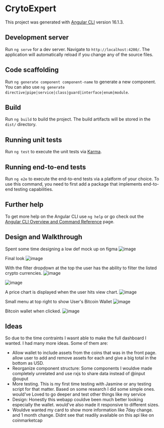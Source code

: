 # CrytoExpert

This project was generated with [Angular CLI](https://github.com/angular/angular-cli) version 16.1.3.

## Development server

Run `ng serve` for a dev server. Navigate to `http://localhost:4200/`. The application will automatically reload if you change any of the source files.

## Code scaffolding

Run `ng generate component component-name` to generate a new component. You can also use `ng generate directive|pipe|service|class|guard|interface|enum|module`.

## Build

Run `ng build` to build the project. The build artifacts will be stored in the `dist/` directory.

## Running unit tests

Run `ng test` to execute the unit tests via [Karma](https://karma-runner.github.io).

## Running end-to-end tests

Run `ng e2e` to execute the end-to-end tests via a platform of your choice. To use this command, you need to first add a package that implements end-to-end testing capabilities.

## Further help

To get more help on the Angular CLI use `ng help` or go check out the [Angular CLI Overview and Command Reference](https://angular.io/cli) page.

## Design and Walkthrough

Spent some time designing a low def mock up on figma
![image](https://github.com/Oshane713/cryto-expert.io/assets/42421312/bbe4bc73-657b-448e-896a-6a7bfa332354)


Final look
![image](https://github.com/Oshane713/cryto-expert.io/assets/42421312/0794c7b0-eade-487d-9df3-96d7a766d77d)

With the filter dropdown at the top the user has the ability to filter the listed crypto currencies.
![image](https://github.com/Oshane713/cryto-expert.io/assets/42421312/8df0fb61-3d7f-4cec-b379-bfe3a7b711ef)

![image](https://github.com/Oshane713/cryto-expert.io/assets/42421312/38d44642-9262-48cd-b107-b0f8b976c07a)

A price chart is displayed when the user hits view chart.
![image](https://github.com/Oshane713/cryto-expert.io/assets/42421312/4f5f7f8a-f6d4-48bd-892c-afbadbdb6d2b)


Small menu at top right to show User's Bitcoin Wallet
![image](https://github.com/Oshane713/cryto-expert.io/assets/42421312/7cd496ad-6e81-4fbc-bcce-8993687520f6)

Bitcoin wallet when clicked.
![image](https://github.com/Oshane713/cryto-expert.io/assets/42421312/0fede65e-0935-4a2f-9b0a-5d78756494ff)


## Ideas

So due to the time contraints I wasnt able to make the full dashboard I wanted. I had many more ideas. Some of them are:
* Allow wallet to include assets from the coins that was in the front page. allow user to add and remove assets for each and give a big total in the bottom as USD.
* Reorganize component structure: Some components I wouldve made completely unrelated and use rxjs to share data instead of @input @ouput
* More testing. This is my first time testing with Jasmine or any testing script for that matter. Based on some research I did some simple ones. would've Loved to go deeper and test other things like my service
* Design: Honestly this webapp couldve been much better looking especially the wallet. would've also made it responsive to different sizes.
* Wouldve wanted my card to show more information like 7day change. and 1 month change. Didnt see that readily available on this api like on coinmarketcap



